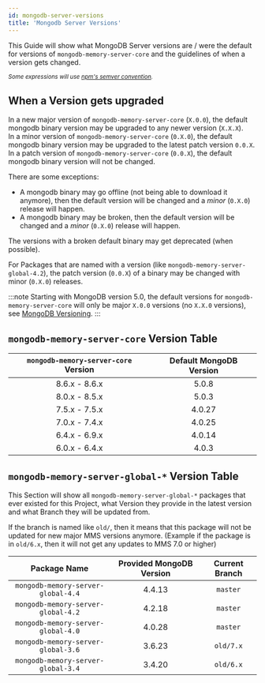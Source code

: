 ```yaml
---
id: mongodb-server-versions
title: 'Mongodb Server Versions'
---
```



This Guide will show what MongoDB Server versions are / were the default for versions of `mongodb-memory-server-core` and the guidelines of when a version gets changed.

*<sub>Some expressions will use [npm's semver convention](https://www.npmjs.com/package/semver).</sub>*

## When a Version gets upgraded

In a new major version of `mongodb-memory-server-core` (`X.0.0`), the default mongodb binary version may be upgraded to any newer version (`X.X.X`).  
In a minor version of `mongodb-memory-server-core` (`0.X.0`), the default mongodb binary version may be upgraded to the latest patch version `0.0.X`.  
In a patch version of `mongodb-memory-server-core` (`0.0.X`), the default mongodb binary version will not be changed.

There are some exceptions:

- A mongodb binary may go offline (not being able to download it anymore), then the default version will be changed and a *minor* (`0.X.0`) release will happen.
- A mongodb binary may be broken, then the default version will be changed and a *minor* (`0.X.0`) release will happen.

The versions with a broken default binary may get deprecated (when possible).

For Packages that are named with a version (like `mongodb-memory-server-global-4.2`), the patch version (`0.0.X`) of a binary may be changed with minor (`0.X.0`) releases.

:::note
Starting with MongoDB version 5.0, the default versions for `mongodb-memory-server-core` will only be major `X.0.0` versions (no `X.X.0` versions), see [MongoDB Versioning](https://docs.mongodb.com/manual/reference/versioning/#std-label-release-version-numbers).
:::

## `mongodb-memory-server-core` Version Table

| `mongodb-memory-server-core` Version | Default MongoDB Version |
| :----------------------------------: | :---------------------: |
| 8.6.x - 8.6.x                        | 5.0.8                   |
| 8.0.x - 8.5.x                        | 5.0.3                   |
| 7.5.x - 7.5.x                        | 4.0.27                  |
| 7.0.x - 7.4.x                        | 4.0.25                  |
| 6.4.x - 6.9.x                        | 4.0.14                  |
| 6.0.x - 6.4.x                        | 4.0.3                   |

## `mongodb-memory-server-global-*` Version Table

This Section will show all `mongodb-memory-server-global-*` packages that ever existed for this Project, what Version they provide in the latest version and what Branch they will be updated from.

If the branch is named like `old/`, then it means that this package will not be updated for new major MMS versions anymore. (Example if the package is in `old/6.x`, then it will not get any updates to MMS 7.0 or higher)

| Package Name                        | Provided MongoDB Version | Current Branch |
| :---------------------------------: | :----------------------: | :------------: |
| `mongodb-memory-server-global-4.4`  | 4.4.13                   | `master`       |
| `mongodb-memory-server-global-4.2`  | 4.2.18                   | `master`       |
| `mongodb-memory-server-global-4.0`  | 4.0.28                   | `master`       |
| `mongodb-memory-server-global-3.6`  | 3.6.23                   | `old/7.x`      |
| `mongodb-memory-server-global-3.4`  | 3.4.20                   | `old/6.x`      |
